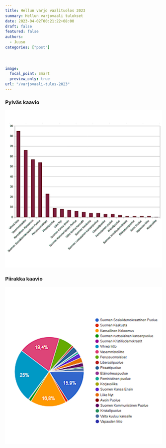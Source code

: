 ```yaml
---
title: Hellun varjo vaalituolos 2023
summary: Hellun varjovaali tulokset
date: 2023-04-02T00:21:22+08:00
draft: false
featured: false
authors:
  - Juuso
categories: ["post"]



image:
  focal_point: Smart
  preview_only: true
url: "/varjovaali-tulos-2023"
---
```

### Pylväs kaavio

!["Pylväs kaavio"](pylvaskaavio.jpeg)

### Piirakka kaavio

!["Piirakka kaavio"](piirakkakaavio.jpeg)